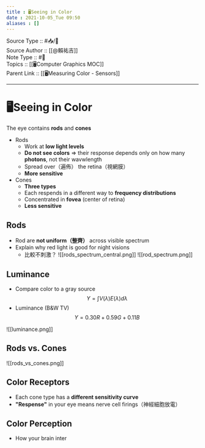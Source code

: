 ```yaml
---
title : 🖥️Seeing in Color
date : 2021-10-05_Tue 09:50
aliases : []
---
```

Source Type :: #📥/📄 <br>
Source Author :: [[@賴祐吉]]<br>
Note Type :: #📝 <br>
Topics :: [[🖥️Computer Graphics MOC]]<br>
Parent Link :: [[🖥️Measuring Color - Sensors]]<br>

---
# 🖥️Seeing in Color
The eye contains **rods** and **cones**
+ Rods
	- Work at **low light levels**
	- **Do not see colors** => their response depends only on how many **photons**, not their wavwlength
	- Spread over（遍佈） the retina（視網膜）
	- **More sensitive**
+ Cones
	- **Three types**
	- Each respends in a different way to **frequency distributions**
	- Concentrated in **fovea** (center of retina)
	- **Less sensitive**


## Rods
+ Rod are **not uniform（整齊）** across visible spectrum
+ Explain why red light is good for night visions
	- 比較不刺激？
![[rods_spectrum_central.png]]
![[rod_spectrum.png]]

## Luminance
+ Compare color to a gray source $$Y=\int{V(\lambda)E(\lambda)d\lambda}$$
+ Luminance (B&W TV) $$Y = 0.30R+0.59G+0.11B$$

![[luminance.png]]

## Rods vs. Cones
![[rods_vs_cones.png]]

## Color Receptors
+ Each cone type has a **different sensitivity curve**
+ **"Respense"** in your eye means nerve cell firings（神經細胞放電）

## Color Perception
+ How your brain inter